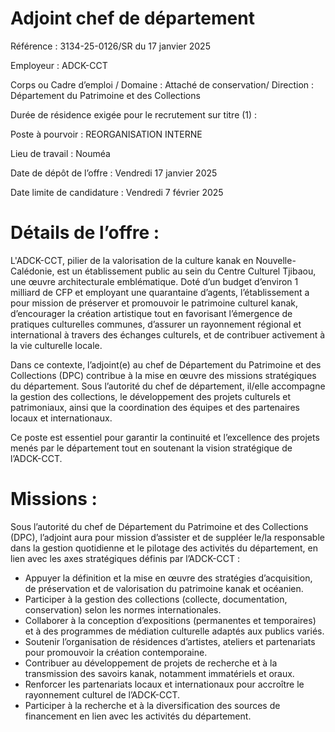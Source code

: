 # Adjoint chef de département

Référence : 3134-25-0126/SR du 17 janvier 2025

Employeur : ADCK-CCT

Corps ou Cadre d’emploi / Domaine : Attaché de conservation/ Direction : Département du Patrimoine et des Collections

Durée de résidence exigée pour le recrutement sur titre (1) :

Poste à pourvoir : REORGANISATION INTERNE

Lieu de travail : Nouméa

Date de dépôt de l’offre : Vendredi 17 janvier 2025

Date limite de candidature : Vendredi 7 février 2025

# Détails de l’offre :

L'ADCK-CCT, pilier de la valorisation de la culture kanak en Nouvelle-Calédonie, est un établissement public au sein du Centre Culturel Tjibaou, une œuvre architecturale emblématique. Doté d’un budget d’environ 1 milliard de CFP et employant une quarantaine d’agents, l’établissement a pour mission de préserver et promouvoir le patrimoine culturel kanak, d’encourager la création artistique tout en favorisant l’émergence de pratiques culturelles communes, d’assurer un rayonnement régional et international à travers des échanges culturels, et de contribuer activement à la vie culturelle locale.

Dans ce contexte, l’adjoint(e) au chef de Département du Patrimoine et des Collections (DPC) contribue à la mise en œuvre des missions stratégiques du département. Sous l’autorité du chef de département, il/elle accompagne la gestion des collections, le développement des projets culturels et patrimoniaux, ainsi que la coordination des équipes et des partenaires locaux et internationaux.

Ce poste est essentiel pour garantir la continuité et l’excellence des projets menés par le département tout en soutenant la vision stratégique de l’ADCK-CCT.

# Missions :

Sous l’autorité du chef de Département du Patrimoine et des Collections (DPC), l’adjoint aura pour mission d’assister et de suppléer le/la responsable dans la gestion quotidienne et le pilotage des activités du département, en lien avec les axes stratégiques définis par l’ADCK-CCT :

- Appuyer la définition et la mise en œuvre des stratégies d’acquisition, de préservation et de valorisation du patrimoine kanak et océanien.
- Participer à la gestion des collections (collecte, documentation, conservation) selon les normes internationales.
- Collaborer à la conception d’expositions (permanentes et temporaires) et à des programmes de médiation culturelle adaptés aux publics variés.
- Soutenir l’organisation de résidences d’artistes, ateliers et partenariats pour promouvoir la création contemporaine.
- Contribuer au développement de projets de recherche et à la transmission des savoirs kanak, notamment immatériels et oraux.
- Renforcer les partenariats locaux et internationaux pour accroître le rayonnement culturel de l’ADCK-CCT.
- Participer à la recherche et à la diversification des sources de financement en lien avec les activités du département.